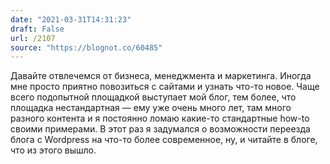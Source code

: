 ```yaml
---
date: "2021-03-31T14:31:23"
draft: False
url: /2107
source: "https://blognot.co/60485"
---
```


Давайте отвлечемся от бизнеса, менеджмента и маркетинга. Иногда мне просто приятно повозиться с сайтами и узнать что-то новое. Чаще всего подопытной площадкой выступает мой блог, тем более, что площадка нестандартная — ему уже очень много лет, там много разного контента и я постоянно ломаю какие-то стандартные how-to своими примерами. В этот раз я задумался о возможности переезда блога с Wordpress на что-то более современное, ну, и читайте в блоге, что из этого вышло.
